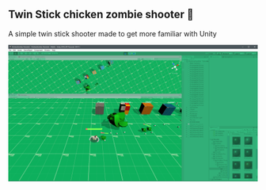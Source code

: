 ## Twin Stick chicken zombie shooter 🐔

A simple twin stick shooter made to get more familiar with Unity

![Twinstick Unity demo](https://raw.githubusercontent.com/MvEerd/ChickenZombie-Twinstick/master/ChickenTwinstick-example.png)
